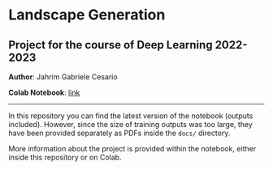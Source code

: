# **Landscape Generation**
## **Project for the course of Deep Learning 2022-2023**

**Author**: Jahrim Gabriele Cesario

**Colab Notebook**: [link](https://colab.research.google.com/drive/1vof-GBruVmq2ZhjEyifVLhNtbRypOBzc?usp=sharing)

---

In this repository you can find the latest version of the notebook (outputs included).
However, since the size of training outputs was too large, they have been provided
separately as PDFs inside the `docs/` directory.

More information about the project is provided within the notebook, either inside this
repository or on Colab.